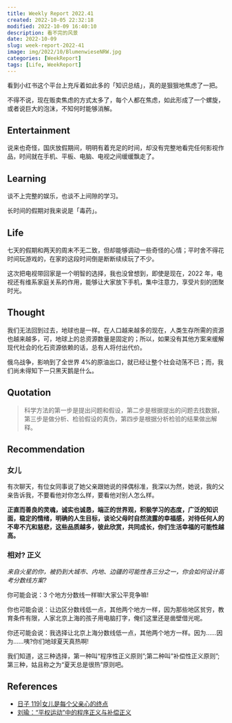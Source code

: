 ```yaml
---
title: Weekly Report 2022.41
created: 2022-10-05 22:32:18
modified: 2022-10-09 16:40:10
description: 看不完的风景
date: 2022-10-09
slug: week-report-2022-41
image: img/2022/10/BlumenwieseNRW.jpg
categories: [WeekReport]
tags: [Life, WeekReport]
---
```


看到小红书这个平台上充斥着如此多的「知识总结」，真的是狠狠地焦虑了一把。

不得不说，现在贩卖焦虑的方式太多了，每个人都在焦虑，如此形成了一个螺旋，或者说巨大的泡沫，不知何时能够消解。

## Entertainment

说来也奇怪，国庆放假期间，明明有着充足的时间，却没有完整地看完任何影视作品，时间就在手机、平板、电脑、电视之间缓缓飘走了。

## Learning

谈不上完整的娱乐，也谈不上间隙的学习。

长时间的假期对我来说是「毒药」。

## Life

七天的假期和两天的周末不无二致，但却能够调动一些奇怪的心情；平时舍不得花时间玩游戏的，在家的这段时间倒是断断续续玩了不少。

这次把电视带回家是一个明智的选择，我也没曾想到，即使是现在，2022 年，电视还有维系家庭关系的作用，能够让大家放下手机，集中注意力，享受片刻的团聚时光。

## Thought

我们无法回到过去，地球也是一样。在人口越来越多的现在，人类生存所需的资源也越来越多，可，地球上的总资源数量是固定的；所以，如果没有其他方案来缓解现代社会的化石资源依赖的话，总有人将付出代价。

俄乌战争，影响到了全世界 4%的原油出口，就已经让整个社会动荡不已；而，我们尚未得知下一只黑天鹅是什么。

## Quotation

> 科学方法的第一步是提出问题和假设，第二步是根据提出的问题去找数据，第三步是做分析、检验假设的真伪，第四步是根据分析检验的结果做出解释。

## Recommendation

### 女儿

有次聊天，有位女同事说了她父亲跟她说的择偶标准，我深以为然，她说，我的父亲告诉我，不要看他对你怎么样，要看他对别人怎么样。

**正直而善良的灵魂，诚实也诚恳，端正的世界观，积极学习的态度，广泛的知识面，稳定的情绪，明确的人生目标，谈论父母时自然流露的幸福感，对待任何人的不卑不亢和慈悲，这些品质越多，彼此欣赏，共同成长，你们生活幸福的可能性越高。**

### 相对? 正义

_来自火星的你，被扔到大城市、内地、边疆的可能性各三分之一，你会如何设计高考分数线方案?_

你可能会说：3 个地方分数线一样嘛!大家公平竞争嘛!

你也可能会说：让边区分数线低一点，其他两个地方一样，因为那些地区贫穷，教育条件有限，人家北京上海的孩子用电脑打字，俺们这里还是凿壁借光呢。

你还可能会说：我选择让北京上海分数线低一点，其他两个地方一样。因为……因为……咦?你们地球夏天真热啊!

我们知道，这三种选择，第一种叫“程序性正义原则”;第二种叫”补偿性正义原则”;第三种，姑且称之为“夏天总是很热”原则吧。

## References

- [日子 119|女儿是每个父亲心的终点](https://mp.weixin.qq.com/s/rZp7RI6t9ZlCuFcg0Qt7KQ)
- [刘瑜：“平权运动”中的程序正义与补偿正义](https://www.aisixiang.com/data/57844.html)
